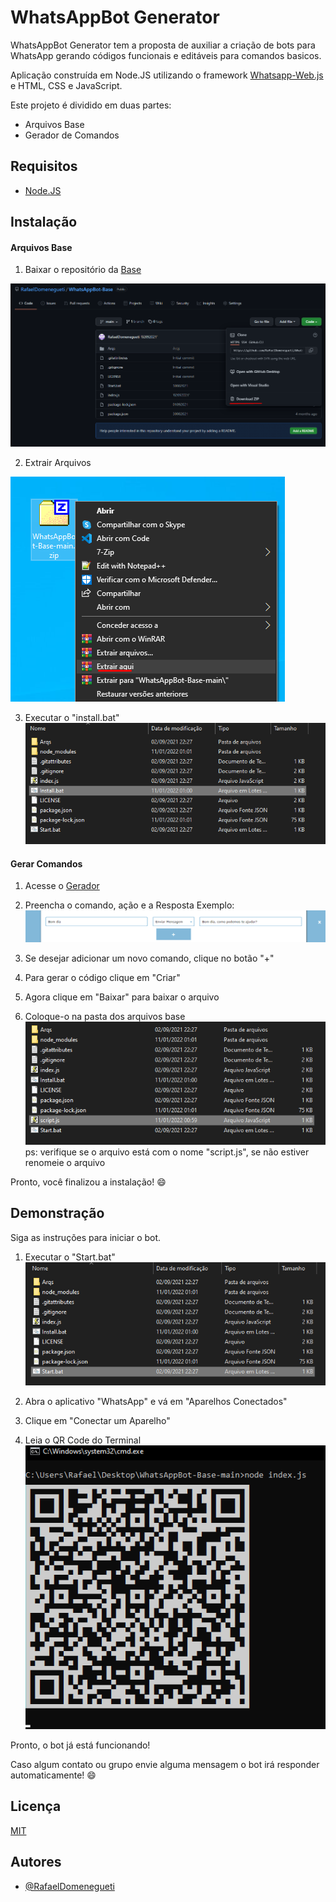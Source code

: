 
# WhatsAppBot Generator

WhatsAppBot Generator tem a proposta de auxiliar a criação de bots para WhatsApp gerando
códigos funcionais e editáveis para comandos basicos.

Aplicação construída em Node.JS utilizando o framework [Whatsapp-Web.js](https://github.com/pedroslopez/whatsapp-web.js/)
e HTML, CSS e JavaScript.

Este projeto é dividido em duas partes:
* Arquivos Base
* Gerador de Comandos

## Requisitos
* [Node.JS](https://nodejs.org/en/)
## Instalação

#### Arquivos Base
1. Baixar o repositório da [Base](https://github.com/RafaelDomenegueti/WhatsAppBot-Base)

![](https://github.com/RafaelDomenegueti/WhatsAppBot-Generator/blob/main/Images/Image01.png?raw=true)

2. Extrair Arquivos

![](https://github.com/RafaelDomenegueti/WhatsAppBot-Generator/blob/main/Images/Image02.png?raw=true)

3. Executar o "install.bat"
![](https://github.com/RafaelDomenegueti/WhatsAppBot-Generator/blob/main/Images/Image03.png?raw=true)


#### Gerar Comandos
1. Acesse o [Gerador](https://rafaeldomenegueti.github.io/WhatsAppBot-Generator/)
2. Preencha o comando, ação e a Resposta
Exemplo: 
![](https://github.com/RafaelDomenegueti/WhatsAppBot-Generator/blob/main/Images/Image04.png?raw=true)

3. Se desejar adicionar um novo comando, clique no botão "+"
4. Para gerar o código clique em "Criar"
5. Agora clique em "Baixar" para baixar o arquivo
6. Coloque-o na pasta dos arquivos base
![](https://github.com/RafaelDomenegueti/WhatsAppBot-Generator/blob/main/Images/Image05.png?raw=true)
ps: verifique se o arquivo está com o nome "script.js", se não estiver renomeie o arquivo

Pronto, você finalizou a instalação! 😄
## Demonstração

Siga as instruções para iniciar o bot.

1. Executar o "Start.bat"
![](https://github.com/RafaelDomenegueti/WhatsAppBot-Generator/blob/main/Images/Image06.png?raw=true)

2. Abra o aplicativo "WhatsApp" e vá em "Aparelhos Conectados"
3. Clique em "Conectar um Aparelho"
4. Leia o QR Code do Terminal
![](https://github.com/RafaelDomenegueti/WhatsAppBot-Generator/blob/main/Images/Image07.png?raw=true)

Pronto, o bot já está funcionando!

Caso algum contato ou grupo envie alguma mensagem o bot irá responder automaticamente!  😄 
## Licença

[MIT](https://choosealicense.com/licenses/mit/)


## Autores

- [@RafaelDomenegueti](https://github.com/RafaelDomenegueti)

